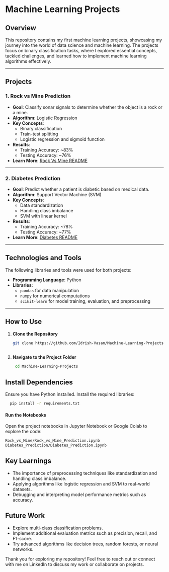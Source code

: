 # Machine Learning Projects

## Overview

This repository contains my first machine learning projects, showcasing my journey into the world of data science and machine learning. The projects focus on binary classification tasks, where I explored essential concepts, tackled challenges, and learned how to implement machine learning algorithms effectively.

---

## Projects

### 1. Rock vs Mine Prediction

- **Goal**: Classify sonar signals to determine whether the object is a rock or a mine.
- **Algorithm**: Logistic Regression
- **Key Concepts**:  
  - Binary classification  
  - Train-test splitting  
  - Logistic regression and sigmoid function  
- **Results**:  
  - Training Accuracy: ~83%  
  - Testing Accuracy: ~76%  
- **Learn More**: [Rock Vs Mine README](#)

---

### 2. Diabetes Prediction

- **Goal**: Predict whether a patient is diabetic based on medical data.
- **Algorithm**: Support Vector Machine (SVM)
- **Key Concepts**:  
  - Data standardization  
  - Handling class imbalance  
  - SVM with linear kernel  
- **Results**:  
  - Training Accuracy: ~78%  
  - Testing Accuracy: ~77%  
- **Learn More**: [Diabetes README](#)

---

## Technologies and Tools

The following libraries and tools were used for both projects:

- **Programming Language**: Python
- **Libraries**:  
  - `pandas` for data manipulation  
  - `numpy` for numerical computations  
  - `scikit-learn` for model training, evaluation, and preprocessing  

---

## How to Use

1. **Clone the Repository**  
   ```bash
   git clone https://github.com/Idrish-Vasan/Machine-Learning-Projects.git
 
2. **Navigate to the Project Folder**
   ```bash
    cd Machine-Learning-Projects

## Install Dependencies
Ensure you have Python installed. Install the required libraries:
```bash
  pip install -r requirements.txt
```

#### Run the Notebooks
Open the project notebooks in Jupyter Notebook or Google Colab to explore the code:
```bash
Rock_vs_Mine/Rock_vs_Mine_Prediction.ipynb
Diabetes_Prediction/Diabetes_Prediction.ipynb
````
## Key Learnings
- The importance of preprocessing techniques like standardization and handling class imbalance.
- Applying algorithms like logistic regression and SVM to real-world datasets.
- Debugging and interpreting model performance metrics such as accuracy.

## Future Work
- Explore multi-class classification problems.
- Implement additional evaluation metrics such as precision, recall, and F1-score.
- Try advanced algorithms like decision trees, random forests, or neural networks.

Thank you for exploring my repository! Feel free to reach out or connect with me on LinkedIn to discuss my work or collaborate on projects.
